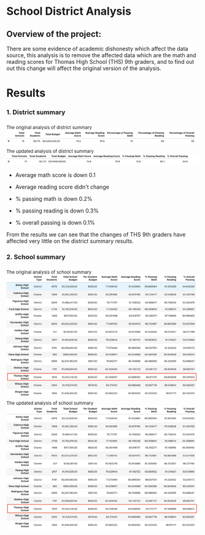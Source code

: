# School District Analysis

## Overview of the project:
There are some evidence of academic dishonesty which affect the data source, this analysis is to remove the affected data which are the math and reading scores for Thomas High School (THS) 9th graders, and to find out out this change will affect the original version of the analysis.

# Results

### 1. District summary

<sub> The original analysis of district summary </sub>
![Original analysis result](Resources/district_summary_original.png)
<sub> The updated analysis of district summary </sub>
![Updated analysis result](Resources/district_summary_updated.png)

- Average math score is down 0.1

- Average reading score didn't change

- % passing math is down 0.2%

- % passing reading is down 0.3%

- % overall passing is down 0.1%

From the results we can see that the changes of THS 9th graders have affected very little on the district summary results.

### 2. School summary

<sub> The original analysis of school summary </sub>
![Original analysis result](Resources/per_school_summary_original.png)
<sub> The updated analysis of school summary </sub>
![Updated analysis result](Resources/per_school_summary_updated.png)
